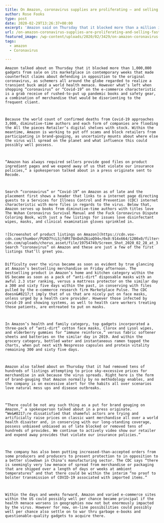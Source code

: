 ```yaml
---
title: On Amazon, coronavirus supplies are proliferating — and selling fast
author: Rose Fooks
type: post
date: 2020-02-29T13:26:37+00:00
excerpt: 'Amazon said on Thursday that it blocked more than a million items from sale on its marketplace in recent weeks that made false claims about defending against the novel coronavirus, as schemers across the globe looked to make a quick buck amid a global health threat. But what’s left when searching “coronavirus” or “Covid-19” on&hellip;'
url: /on-amazon-coronavirus-supplies-are-proliferating-and-selling-fast/
featured_image: /wp-content/uploads/2020/02/3429/on-amazon-coronavirus-supplies-are-proliferating-and-selling-fast.jpg
tags:
  - amazon
  - Coronavirus

---
```

  
    Amazon talked about on Thursday that it blocked more than 1,000,000 gadgets from sale on its marketplace in contemporary weeks that made counterfeit claims about defending in opposition to the original coronavirus, as schemers all around the globe regarded to realize a transient buck amid a world health menace. However what’s left when shopping “coronavirus” or “Covid-19” on the e-commerce characteristic is a grab receive of rushed-to-put up pandemic books and safety gear, a combination of merchandise that would be disorienting to the frequent client.
  
  
  
    Because the world count of confirmed deaths from Covid-19 approaches 3,000, diminutive-time authors and each form of companies are flooding the All the pieces Retailer’s digital shelves with stock. Within the meantime, Amazon is working to put off scams and block retailers from participating in brand-gouging, as uncertainty mounts about where else the virus will spread on the planet and what influence this could possibly well possess.
  
  
  
    “Amazon has always required sellers provide good files on product ingredient pages and we expend away of us that violate our insurance policies,” a spokesperson talked about in a press originate sent to Recode.
  
  
  
    Search “coronavirus” or “Covid-19” on Amazon as of late and the placement first shows a header that links to a internet page directing guests to a Services for Illness Control and Prevention (CDC) internet characteristic with more files in regards to the virus. Below that, Amazon serves up books from diminutive-time authors with titles love The Wuhan Coronavirus Survival Manual and the Fuck Coronavirus Dispute Coloring Book, with just a few listings for issues love disinfectant wipes, masks, and clinical examination gloves sprinkled in.
  
  
    ![Screenshot of product listings on Amazon](https://cdn.vox-cdn.com/thumbor/PUXD7YcLSjfdRt78nDohZ6ioQ94=/0x0:914x664/1200x0/filters:focal(0x0:914x664):no_upscale()/cdn.vox-cdn.com/uploads/chorus_asset/file/19754749/Screen_Shot_2020_02_28_at_3.26.46_PM.png)  Search “coronavirus” on Amazon and these are just a few of the first listings that’ll greet you.  
  
  
    Difficulty over the virus became as soon as evident by true glancing at Amazon’s bestselling merchandise on Friday afternoon. The bestselling product in Amazon’s home and kitchen category within the US became as soon as a pack of “anti-dirt” disposable masks with an awful 2.3 star ranking, versus a mattress protector on the similar day a 300 and sixty five days within the past, in conserving with files pulled by the e-commerce research firm Marketplace Pulse. The CDC doesn&#8217;t imply that of us that are nicely put on face masks, unless urged by a health care provider. However those infected by Covid-19 and showing systems, as well to health care workers treating those patients, are entreated to put on masks.
  
  
  
    In Amazon’s health and family category, top gadgets incorporated a three-pack of “anti-dirt” cotton face masks, Clorox and Lysol wipes, and elderberry gummies for “immune reinforce,” versus fabric softener sheets and batteries on the similar day in 2019. And within the grocery category, bottled water and instantaneous ramen topped the charts, when put next with Nespresso capsules and protein vitality remaining 300 and sixty five days.
  
  
  
    Amazon also talked about on Thursday that it had removed tens of hundreds of listings attempting to price sky-excessive prices for merchandise in ask because the virus spreads. Right here is the form of brand-gouging that Amazon normally by no methodology enables, and the company is on excessive alert for the habits all over scenarios love natural mess ups and disease outbreaks.
  
  
  
    “There could be not any such thing as a put for brand gouging on Amazon,” a spokesperson talked about in a press originate. “We&#8217;re dissatisfied that shameful actors are trying and artificially raise prices on classic want merchandise all over a world health disaster and, in conserving with our long-standing coverage, possess unbiased unbiased as of late blocked or removed tens of hundreds of provides. We continue to actively video show our retailer and expend away provides that violate our insurance policies.”
  
  
  
    The company has also been putting increased-than-accepted orders from some producers and producers to present protection to in opposition to a better slowdown in China’s manufacturing sector. The CDC says “there is seemingly very low menace of spread from merchandise or packaging that are shipped over a length of days or weeks at ambient temperatures“ and that there could be within the interim “no proof to bolster transmission of COVID-19 associated with imported items.”
  
  
  
    Within the days and weeks forward, Amazon and varied e-commerce sites within the US could possibly well per chance became principal if the health menace worsens in geographies now not but enormously impacted by the virus. However for now, on-line possibilities could possibly well per chance also settle on to war thru garbage e-books and questionable-quality gadgets to acquire there.
  

